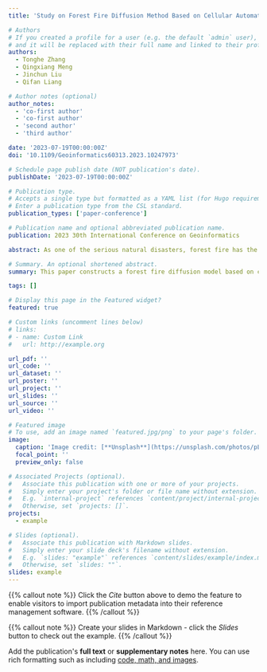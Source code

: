 ```yaml
---
title: 'Study on Forest Fire Diffusion Method Based on Cellular Automata'

# Authors
# If you created a profile for a user (e.g. the default `admin` user), write the username (folder name) here
# and it will be replaced with their full name and linked to their profile.
authors:
  - Tonghe Zhang
  - Qingxiang Meng
  - Jinchun Liu
  - Qifan Liang

# Author notes (optional)
author_notes:
  - 'co-first author'
  - 'co-first author'
  - 'second author'
  - 'third author'

date: '2023-07-19T00:00:00Z'
doi: '10.1109/Geoinformatics60313.2023.10247973'

# Schedule page publish date (NOT publication's date).
publishDate: '2023-07-19T00:00:00Z'

# Publication type.
# Accepts a single type but formatted as a YAML list (for Hugo requirements).
# Enter a publication type from the CSL standard.
publication_types: ['paper-conference']

# Publication name and optional abbreviated publication name.
publication: 2023 30th International Conference on Geoinformatics

abstract: As one of the serious natural disasters, forest fire has the characteristics of strong suddenness, hard to detect, wide range of disaster, difficult to extinguish and heavy losses. Frequent forest fires put forward an urgent need for dynamic monitoring of forest fire diffusion and prediction of forest fire behavior. This paper constructs a forest fire diffusion model based on cellular automata, and outputs the visualization results of forest fire diffusion by inputting environmental factors such as terrain data, meteorological data and vegetation type data and the location of the fire point. Finally, the model is used to simulate the forest fire diffusion process in Xichang City, Sichuan Province, and the validity of the model is verified by remote sensing images. The results show that the over-fire area obtained by the simulation experiment is similar to the spatial distribution of the over-fire area extracted by Sentinel-2 satellite, which proves that the cellular automata model constructed in this paper has high accuracy.

# Summary. An optional shortened abstract.
summary: This paper constructs a forest fire diffusion model based on cellular automata, and outputs the visualization results of forest fire diffusion by inputting environmental factors such as terrain data, meteorological data and vegetation type data and the location of the fire point.

tags: []

# Display this page in the Featured widget?
featured: true

# Custom links (uncomment lines below)
# links:
# - name: Custom Link
#   url: http://example.org

url_pdf: ''
url_code: ''
url_dataset: ''
url_poster: ''
url_project: ''
url_slides: ''
url_source: ''
url_video: ''

# Featured image
# To use, add an image named `featured.jpg/png` to your page's folder.
image:
  caption: 'Image credit: [**Unsplash**](https://unsplash.com/photos/pLCdAaMFLTE)'
  focal_point: ''
  preview_only: false

# Associated Projects (optional).
#   Associate this publication with one or more of your projects.
#   Simply enter your project's folder or file name without extension.
#   E.g. `internal-project` references `content/project/internal-project/index.md`.
#   Otherwise, set `projects: []`.
projects:
  - example

# Slides (optional).
#   Associate this publication with Markdown slides.
#   Simply enter your slide deck's filename without extension.
#   E.g. `slides: "example"` references `content/slides/example/index.md`.
#   Otherwise, set `slides: ""`.
slides: example
---
```


{{% callout note %}}
Click the _Cite_ button above to demo the feature to enable visitors to import publication metadata into their reference management software.
{{% /callout %}}

{{% callout note %}}
Create your slides in Markdown - click the _Slides_ button to check out the example.
{{% /callout %}}

Add the publication's **full text** or **supplementary notes** here. You can use rich formatting such as including [code, math, and images](https://docs.hugoblox.com/content/writing-markdown-latex/).
